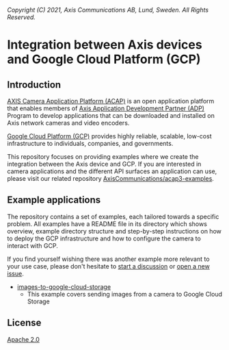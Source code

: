 _Copyright (C) 2021, Axis Communications AB, Lund, Sweden. All Rights Reserved._

# Integration between Axis devices and Google Cloud Platform (GCP)

## Introduction

[AXIS Camera Application Platform (ACAP)](https://www.axis.com/support/developer-support/axis-camera-application-platform) is an open application platform that enables members of [Axis Application Development Partner (ADP)](https://www.axis.com/partners/adp-partner-program) Program to develop applications that can be downloaded and installed on Axis network cameras and video encoders.

[Google Cloud Platform (GCP)](https://cloud.google.com) provides highly reliable, scalable, low-cost infrastructure to individuals, companies, and governments.

This repository focuses on providing examples where we create the integration between the Axis device and GCP. If you are interested in camera applications and the different API surfaces an application can use, please visit our related repository [AxisCommunications/acap3-examples](https://github.com/AxisCommunications/acap3-examples/).

## Example applications

The repository contains a set of examples, each tailored towards a specific problem. All examples have a README file in its directory which shows overview, example directory structure and step-by-step instructions on how to deploy the GCP infrastructure and how to configure the camera to interact with GCP.

If you find yourself wishing there was another example more relevant to your use case, please don't hesitate to [start a discussion](https://github.com/AxisCommunications/acap-integration-examples-gcp/discussions/new) or [open a new issue](https://github.com/AxisCommunications/acap-integration-examples-gcp/issues/new/choose).

- [images-to-google-cloud-storage](./images-to-google-cloud-storage/)
  - This example covers sending images from a camera to Google Cloud Storage

## License

[Apache 2.0](./LICENSE)
